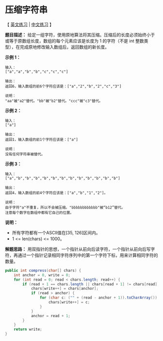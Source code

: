 # 压缩字符串

【 [英文练习](https://leetcode.com/problems/string-compression/description/)  |  [中文练习](https://leetcode-cn.com/problems/string-compression/description/) 】

**题目描述：** 给定一组字符，使用原地算法将其压缩。压缩后的长度必须始终小于或等于原数组长度，数组的每个元素应该是长度为 1 的字符（不是 int 整数类型），在完成原地修改输入数组后，返回数组的新长度。

**示例 1：**
```
输入：
["a","a","b","b","c","c","c"]

输出：
返回6，输入数组的前6个字符应该是：["a","2","b","2","c","3"]

说明：
"aa"被"a2"替代。"bb"被"b2"替代。"ccc"被"c3"替代。
```
**示例 2：**
```
输入：
["a"]

输出：
返回1，输入数组的前1个字符应该是：["a"]

说明：
没有任何字符串被替代。
```
**示例 3：**
```
输入：
["a","b","b","b","b","b","b","b","b","b","b","b","b"]

输出：
返回4，输入数组的前4个字符应该是：["a","b","1","2"]。

说明：
由于字符"a"不重复，所以不会被压缩。"bbbbbbbbbbbb"被“b12”替代。
注意每个数字在数组中都有它自己的位置。
```

**说明：**
* 所有字符都有一个ASCII值在[35, 126]区间内。
* 1 <= len(chars) <= 1000。

**解题思路：** 用双指针的思想，一个指针从前向后读字符，一个指针从前向后写字符，再通过一个指针记录相同字符序列中的第一个字符下标，用来计算相同字符的数量。

```java
public int compress(char[] chars) {
    int anchor = 0, write = 0;
    for (int read = 0; read < chars.length; read++) {
        if (read + 1 == chars.length || chars[read + 1] != chars[read]) {
            chars[write++] = chars[anchor];
            if (read > anchor) {
                for (char c: ("" + (read - anchor + 1)).toCharArray()) {
                    chars[write++] = c;
                }
            }
            anchor = read + 1;
        }
    }
    return write;
}
```
